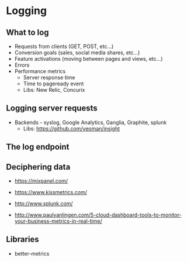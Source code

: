 # Logging

## What to log

* Requests from clients (GET, POST, etc...)
* Conversion goals (sales, social media shares, etc...)
* Feature activations (moving between pages and views, etc...)
* Errors
* Performance metrics
  - Server response time
  - Time to pageready event
  - Libs: New Relic, Concurix

## Logging server requests

* Backends - syslog, Google Analytics, Ganglia, Graphite, splunk
  - Libs: https://github.com/yeoman/insight

## The log endpoint

## Deciphering data

* https://mixpanel.com/
* https://www.kissmetrics.com/
* http://www.splunk.com/

* http://www.paulvanlingen.com/5-cloud-dashboard-tools-to-monitor-your-business-metrics-in-real-time/


## Libraries

* better-metrics
